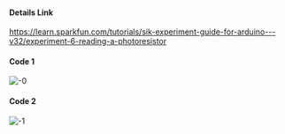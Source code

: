 #### Details Link
https://learn.sparkfun.com/tutorials/sik-experiment-guide-for-arduino---v32/experiment-6-reading-a-photoresistor

#### Code 1
![-0](https://user-images.githubusercontent.com/92329466/227711261-2011f5f4-21f2-457b-a7fa-f93011a0d4d3.png)

#### Code 2
![-1](https://user-images.githubusercontent.com/92329466/227711267-feefb385-4a2a-4c7f-9a23-ecccfbf1c65e.png)
